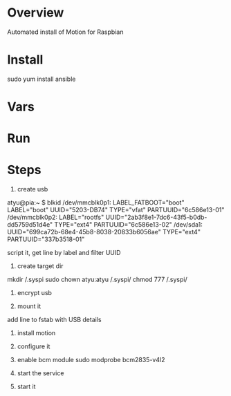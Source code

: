 # Overview

Automated install of Motion for Raspbian


# Install

sudo yum install ansible


# Vars


# Run
# Steps
1. create usb

atyu@pia:~ $ blkid
/dev/mmcblk0p1: LABEL_FATBOOT="boot" LABEL="boot" UUID="5203-DB74" TYPE="vfat" PARTUUID="6c586e13-01"
/dev/mmcblk0p2: LABEL="rootfs" UUID="2ab3f8e1-7dc6-43f5-b0db-dd5759d51d4e" TYPE="ext4" PARTUUID="6c586e13-02"
/dev/sda1: UUID="699ca72b-68e4-45b8-8038-20833b6056ae" TYPE="ext4" PARTUUID="337b3518-01"

script it, get line by label and filter UUID

1. create target dir

mkdir /.syspi
sudo chown atyu:atyu /.syspi/
chmod 777 /.syspi/

1. encrypt usb

1. mount it

add line to fstab with USB details

1. install motion

1. configure it
1. enable bcm module
   sudo modprobe bcm2835-v4l2

1. start the service
1. start it
